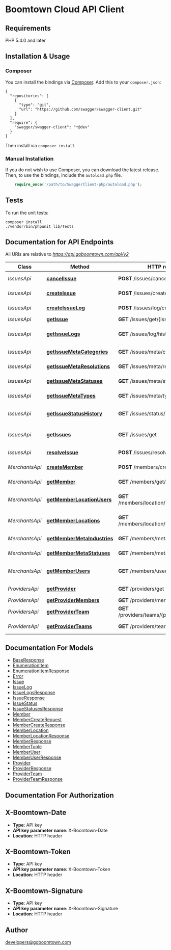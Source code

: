 # Boomtown Cloud API Client

## Requirements

PHP 5.4.0 and later

## Installation & Usage
### Composer

You can install the bindings via [Composer](http://getcomposer.org/). Add this to your `composer.json`:

```
{
  "repositories": [
    {
      "type": "git",
      "url": "https://github.com/swagger/swagger-client.git"
    }
  ],
  "require": {
    "swagger/swagger-client": "*@dev"
  }
}
```

Then install via `composer install`

### Manual Installation

If you do not wish to use Composer, you can download the latest release. Then, to use the bindings, include the `autoload.php` file.
```php
    require_once('/path/to/SwaggerClient-php/autoload.php');
```

## Tests 

To run the unit tests:
```
composer install
./vendor/bin/phpunit lib/Tests
```

## Documentation for API Endpoints

All URIs are relative to *https://api.goboomtown.com/api/v2*

Class | Method | HTTP request | Description
------------ | ------------- | ------------- | -------------
*IssuesApi* | [**cancelIssue**](docs/IssuesApi.md#cancelissue) | **POST** /issues/cancel/{issue_id} | Set a Issue to a cancelled status
*IssuesApi* | [**createIssue**](docs/IssuesApi.md#createissue) | **POST** /issues/create | Creates a new Issue
*IssuesApi* | [**createIssueLog**](docs/IssuesApi.md#createissuelog) | **POST** /issues/log/create/{issue_id} | Add a log to a Issue
*IssuesApi* | [**getIssue**](docs/IssuesApi.md#getissue) | **GET** /issues/get/{issue_id} | Returns a Issue
*IssuesApi* | [**getIssueLogs**](docs/IssuesApi.md#getissuelogs) | **GET** /issues/log/history/{issue_id} | Returns a collection of IssueLogs
*IssuesApi* | [**getIssueMetaCategories**](docs/IssuesApi.md#getissuemetacategories) | **GET** /issues/meta/categories | Returns collection of categories
*IssuesApi* | [**getIssueMetaResolutions**](docs/IssuesApi.md#getissuemetaresolutions) | **GET** /issues/meta/resolutions | Returns collection of resolutions
*IssuesApi* | [**getIssueMetaStatuses**](docs/IssuesApi.md#getissuemetastatuses) | **GET** /issues/meta/statuses | Returns collection of statuses
*IssuesApi* | [**getIssueMetaTypes**](docs/IssuesApi.md#getissuemetatypes) | **GET** /issues/meta/types | Returns collection of types
*IssuesApi* | [**getIssueStatusHistory**](docs/IssuesApi.md#getissuestatushistory) | **GET** /issues/status/history/{issue_id} | Returns a collection of IssueStatuses
*IssuesApi* | [**getIssues**](docs/IssuesApi.md#getissues) | **GET** /issues/get | Returns a collection of Issues
*IssuesApi* | [**resolveIssue**](docs/IssuesApi.md#resolveissue) | **POST** /issues/resolve/{issue_id} | Set a Issue to a resolved status
*MerchantsApi* | [**createMember**](docs/MerchantsApi.md#createmember) | **POST** /members/create | Creates a new Merchant
*MerchantsApi* | [**getMember**](docs/MerchantsApi.md#getmember) | **GET** /members/get/{member_id} | Returns a Merchant
*MerchantsApi* | [**getMemberLocationUsers**](docs/MerchantsApi.md#getmemberlocationusers) | **GET** /members/location/users/{member_id} | Returns a collection of MerchantUsers
*MerchantsApi* | [**getMemberLocations**](docs/MerchantsApi.md#getmemberlocations) | **GET** /members/location/get/{member_id} | Returns a collection of MerchantLocations
*MerchantsApi* | [**getMemberMetaIndustries**](docs/MerchantsApi.md#getmembermetaindustries) | **GET** /members/meta/industries | Returns collection of industries
*MerchantsApi* | [**getMemberMetaStatuses**](docs/MerchantsApi.md#getmembermetastatuses) | **GET** /members/meta/statuses | Returns collection of statuses
*MerchantsApi* | [**getMemberUsers**](docs/MerchantsApi.md#getmemberusers) | **GET** /members/user/get/{member_id} | Returnsa a collection of MerchantUsers
*ProvidersApi* | [**getProvider**](docs/ProvidersApi.md#getprovider) | **GET** /providers/get | Returns your Provider
*ProvidersApi* | [**getProviderMembers**](docs/ProvidersApi.md#getprovidermembers) | **GET** /providers/members | Returns Merchants
*ProvidersApi* | [**getProviderTeam**](docs/ProvidersApi.md#getproviderteam) | **GET** /providers/teams/{provider_team_id} | Returns a ProviderTeam
*ProvidersApi* | [**getProviderTeams**](docs/ProvidersApi.md#getproviderteams) | **GET** /providers/teams | Returns your ProviderTeams


## Documentation For Models

 - [BaseResponse](docs/BaseResponse.md)
 - [EnumerationItem](docs/EnumerationItem.md)
 - [EnumerationItemResponse](docs/EnumerationItemResponse.md)
 - [Error](docs/Error.md)
 - [Issue](docs/Issue.md)
 - [IssueLog](docs/IssueLog.md)
 - [IssueLogsResponse](docs/IssueLogsResponse.md)
 - [IssueResponse](docs/IssueResponse.md)
 - [IssueStatus](docs/IssueStatus.md)
 - [IssueStatusesResponse](docs/IssueStatusesResponse.md)
 - [Member](docs/Member.md)
 - [MemberCreateRequest](docs/MemberCreateRequest.md)
 - [MemberCreateResponse](docs/MemberCreateResponse.md)
 - [MemberLocation](docs/MemberLocation.md)
 - [MemberLocationResponse](docs/MemberLocationResponse.md)
 - [MemberResponse](docs/MemberResponse.md)
 - [MemberTuple](docs/MemberTuple.md)
 - [MemberUser](docs/MemberUser.md)
 - [MemberUserResponse](docs/MemberUserResponse.md)
 - [Provider](docs/Provider.md)
 - [ProviderResponse](docs/ProviderResponse.md)
 - [ProviderTeam](docs/ProviderTeam.md)
 - [ProviderTeamResponse](docs/ProviderTeamResponse.md)


## Documentation For Authorization


## X-Boomtown-Date

- **Type**: API key 
- **API key parameter name**: X-Boomtown-Date
- **Location**: HTTP header

## X-Boomtown-Token

- **Type**: API key 
- **API key parameter name**: X-Boomtown-Token
- **Location**: HTTP header

## X-Boomtown-Signature

- **Type**: API key 
- **API key parameter name**: X-Boomtown-Signature
- **Location**: HTTP header


## Author

developers@goboomtown.com


